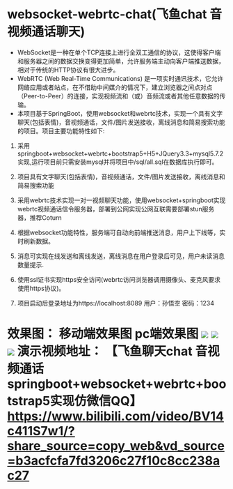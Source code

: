 # websocket-webrtc-chat(飞鱼chat 音视频通话聊天)
  + WebSocket是一种在单个TCP连接上进行全双工通信的协议，这使得客户端和服务器之间的数据交换变得更加简单，允许服务端主动向客户端推送数据，相对于传统的HTTP协议有很大进步。
  + WebRTC (Web Real-Time Communications) 是一项实时通讯技术，它允许网络应用或者站点，在不借助中间媒介的情况下，建立浏览器之间点对点（Peer-to-Peer）的连接，实现视频流和（或）音频流或者其他任意数据的传输。
  + 本项目基于SpringBoot，使用websocket和webrtc技术，实现一个具有文字聊天(包括表情)，音视频通话，文件/图片发送接收，离线消息和简易搜索功能的项目。项目主要功能特性如下:

1. 采用springboot+websocket+webrtc+bootstrap5+H5+JQuery3.3+mysql5.7.2实现,运行项目前只需安装mysql并将项目中/sql/all.sql在数据库执行即可。

2. 项目具有文字聊天(包括表情)，音视频通话，文件/图片发送接收，离线消息和简易搜索功能

3. 采用webrtc技术实现一对一视频聊天功能，使用websocket+springboot实现webrtc视频通话信令服务器，部署到公网实现公网互联需要部署stun服务器，推荐Coturn

4. 根据websocket功能特性，服务端可自动向前端推送消息，用户上下线等，实时刷新数据。

5. 消息可实现在线发送和离线发送，离线消息在用户登录后可见，用户未读消息数量提示.

6. 使用ssl证书实现https安全访问(webrtc访问浏览器调用摄像头、麦克风要求使用https协议)。

7. 项目启动后登录地址为https://localhost:8089 用户：孙悟空 密码：1234


  效果图：
  移动端效果图
  pc端效果图
![](https://bucket-typora-kw.oss-cn-beijing.aliyuncs.com/typora-image/pc%E7%AB%AF%E4%B8%BB%E7%95%8C%E9%9D%A2.png)
![](https://bucket-typora-kw.oss-cn-beijing.aliyuncs.com/typora-image/%E7%99%BB%E5%BD%95.png)
![](https://bucket-typora-kw.oss-cn-beijing.aliyuncs.com/typora-image/%E6%B3%A8%E5%86%8C.png)
演示视频地址：
【飞鱼聊天chat 音视频通话 springboot+websocket+webrtc+bootstrap5实现仿微信QQ】 https://www.bilibili.com/video/BV14c411S7w1/?share_source=copy_web&vd_source=b3acfcfa7fd3206c27f10c8cc238ac27
=======






